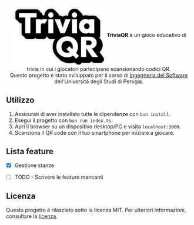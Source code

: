 
<p align="center">
  <img src="./public/assets/logo.png" align="center" width="256px">
<b>TriviaQR</b> è un gioco educativo di trivia in cui i giocatori partecipano scansionando codici QR.<br> Questo progetto è stato sviluppato per il corso di <a href="https://www.unipg.it/didattica/corsi-di-laurea-e-laurea-magistrale/archivio/offerta-formativa-2023-24?idins=270806">Ingegneria del Software</a> dell'Università degli Studi di Perugia.
</p>

## Utilizzo

1. Assicurati di aver installato tutte le dipendenze con `bun install`.
2. Esegui il progetto con `bun run index.ts`.
3. Apri il browser su un dispositivo desktop/PC e visita `localhost:3000`.
4. Scansiona il QR code con il tuo smartphone per iniziare a giocare.

## Lista feature

- [x] Gestione stanze
- [ ] TODO - Scrivere le feature mancanti


## Licenza

Questo progetto è rilasciato sotto la licenza MIT. Per ulteriori informazioni, consultare la [licenza](LICENSE).
